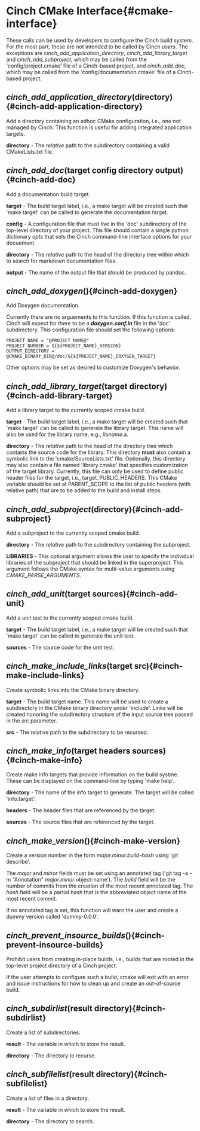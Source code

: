 <!-- CINCHDOC DOCUMENT(User Guide) CHAPTER(Interface) -->

# Cinch CMake Interface{#cmake-interface}

These calls can be used by developers to configure the Cinch build system.
For the most part, these are not intended to be called by Cinch *users*.
The exceptions are *cinch\_add\_application\_directory*,
*cinch\_add\_library\_target* and *cinch\_add\_subproject*, which may
be called from the 'config/project.cmake' file of a Cinch-based project,
and *cinch\_add\_doc*, which may be called from the
'config/documentation.cmake' file of a Cinch-based project.

<!-- cinch_add_application_directory -->

## *cinch\_add\_application\_directory*(directory){#cinch-add-application-directory}

Add a directory containing an adhoc CMake configuration, i.e., one not
managed by Cinch.  This function is useful for adding integrated application
targets.

**directory** - The *relative* path to the subdirectory containing a valid
CMakeLists.txt file.

<!-- cinch_add_doc -->

## *cinch\_add\_doc*(target config directory output){#cinch-add-doc}

Add a documentation build target.

**target** - The build target label, i.e., a make target will be created
such that 'make target' can be called to generate the documentation target.

**config** - A configuration file that must live in the 'doc' subdirectory
of the top-level directory of your project.  This file should contain a
single python dictionary *opts* that sets the Cinch command-line
interface options for your docuement.

**directory** - The *relative* path to the head of the
directory tree within which to search for markdown documentation files.

**output** - The name of the output file that should be produced by pandoc.

<!-- cinch_add_doxygen -->

## *cinch\_add\_doxygen*(){#cinch-add-doxygen}

Add Doxygen documentation.

Currently there are no arguements to this
function.  If this function is called, Cinch will expect for there to
be a ***doxygen.conf.in*** file in the 'doc' subdirectory.  This configuration
file should set the following options:

    PROJECT_NAME = "@PROJECT_NAME@"
    PROJECT_NUMBER = ${${PROJECT_NAME}_VERSION}
    OUTPUT_DIRECTORY = @CMAKE_BINARY_DIR@/doc/${${PROJECT_NAME}_DOXYGEN_TARGET}

Other options may be set as desired to customize Doxygen's behavior.

<!-- cinch_add_library_target -->

## *cinch\_add\_library\_target*(target directory){#cinch-add-library-target}

Add a library target to the currently scoped cmake build.

**target** - The build target label, i.e., a make target will be created
such that 'make target' can be called to generate the library target.
This name will also be used for the library name, e.g., lib*name*.a.

**directory** - The *relative* path to the head of the
directory tree which contains the source code for the library.  This
directory **must** also contain a symbolic link to the 'cmake/SourceLists.txt'
file.  Optionally, this directory may also contain a file named
'library.cmake' that specifies customization of the target library.
Currently, this file can only be used to define public header files for the
target, i.e., target_PUBLIC_HEADERS.  This CMake variable should be set
at PARENT\_SCOPE to the list of public headers (with relative path) that
are to be added to the build and install steps.

<!-- cinch_add_subproject -->

## *cinch\_add\_subproject*(directory){#cinch-add-subproject}

Add a subproject to the currently scoped cmake build.

**directory** - The *relative* path to the subdirectory containing
the subproject.

**LIBRARIES** - This optional argument allows the user to specify the
individual libraries of the subproject that should be linked in the
superproject.  This argument follows the CMake syntax for multi-value
arguments using *CMAKE\_PARSE\_ARGUMENTS*.

<!-- cinch_add_unit -->

## *cinch\_add\_unit*(target sources){#cinch-add-unit}

Add a unit test to the currently scoped cmake build.

**target** - The build target label, i.e., a make target will be created
such that 'make target' can be called to generate the unit test.

**sources** - The source code for the unit test.

<!-- cinch_make_include_links -->

## *cinch\_make\_include\_links*(target src){#cinch-make-include-links}

Create symbolic links into the CMake binary directory.

**target** - The build target name.  This name will be used to create
a subdirectory in the CMake binary directory under 'include'.  Links will
be created honoring the subdirectory structure of the input source tree
passed in the *src* parameter.

**src** - The relative path to the subdirectory to be recursed.

<!-- cinch_make_info -->

## *cinch\_make\_info*(target headers sources){#cinch-make-info}

Create make info targets that provide information on the build systme.
These can be displayed on the command-line by typing 'make help'.

**directory** - The name of the info target to generate.  The target will
be called 'info.target'.

**headers** - The header files that are referenced by the target.

**sources** - The source files that are referenced by the target.

<!-- cinch_make_version -->

## *cinch\_make\_version*(){#cinch-make-version}

Create a version number in the form *major.minor.build-hash* using 'git describe'.

The *major* and *minor* fields must be set using an annotated tag
('git tag -a -m "Annotation" *major.minor* object-name').  The
*build* field will be the number of commits from the creation of the most
recent annotated tag.  The *hash* field will be a partial hash that is the
abbreviated object name of the most recent commit.

If no annotated tag is set, this function will warn the user and create
a dummy version called 'dummy-0.0.0'.

<!-- cinch_prevent_insource_builds -->

## *cinch\_prevent\_insource\_builds*(){#cinch-prevent-insource-builds}

Prohibit users from creating in-place builds, i.e., builds that are
rooted in the top-level project directory of a Cinch project.

If the user attempts to configure such a build, cmake will exit with
an error and issue instructions for how to clean up and create an
out-of-source build.

<!-- cinch_subdirlist -->

## *cinch\_subdirlist*(result directory){#cinch-subdirlist}

Create a list of subdirectories.

**result** - The variable in which to store the result.

**directory** - The directory to recurse.

<!-- cinch_subfilelist -->

## *cinch\_subfilelist*(result directory){#cinch-subfilelist}

Create a list of files in a directory.

**result** - The variable in which to store the result.

**directory** - The directory to search.

